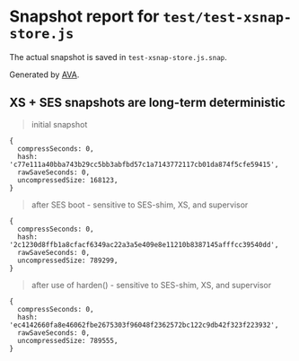 # Snapshot report for `test/test-xsnap-store.js`

The actual snapshot is saved in `test-xsnap-store.js.snap`.

Generated by [AVA](https://avajs.dev).

## XS + SES snapshots are long-term deterministic

> initial snapshot

    {
      compressSeconds: 0,
      hash: 'c77e111a40bba743b29cc5bb3abfbd57c1a7143772117cb01da874f5cfe59415',
      rawSaveSeconds: 0,
      uncompressedSize: 168123,
    }

> after SES boot - sensitive to SES-shim, XS, and supervisor

    {
      compressSeconds: 0,
      hash: '2c1230d8ffb1a8cfacf6349ac22a3a5e409e8e11210b8387145afffcc39540dd',
      rawSaveSeconds: 0,
      uncompressedSize: 789299,
    }

> after use of harden() - sensitive to SES-shim, XS, and supervisor

    {
      compressSeconds: 0,
      hash: 'ec4142660fa8e46062fbe2675303f96048f2362572bc122c9db42f323f223932',
      rawSaveSeconds: 0,
      uncompressedSize: 789555,
    }
